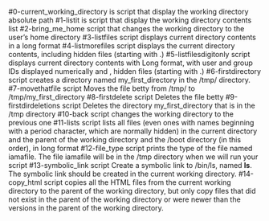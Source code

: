 #0-current_working_directory is script that display the working directory absolute path
#1-listit is script that display the working directory contents list
#2-bring_me_home script  that changes the working directory to the user’s home directory
#3-listfiles script displays current directory contents in a long format
#4-listmorefiles script displays the current directory contents, including hidden files (starting with .)
#5-listfilesdigitonly script displays current directory contents with Long format, with user and group IDs displayed numerically and , hidden files (starting with .)
#6-firstdirectory script creates a directory named my_first_directory in the /tmp/ directory.
#7-movethatfile script Moves the file betty from /tmp/ to /tmp/my_first_directory
#8-firstdelete script Deletes the file betty
#9-firstdirdeletions script Deletes the directory my_first_directory that is in the /tmp directory
#10-back script changes the working directory to the previous one
#11-lists script lists all files (even ones with names beginning with a period character, which are normally hidden) in the current directory and the parent of the working directory and the /boot directory (in this order), in long format
#12-file_type script prints the type of the file named iamafile. The file iamafile will be in the /tmp directory when we will run your script
#13-symbolic_link script Create a symbolic link to /bin/ls, named __ls__. The symbolic link should be created in the current working directory. 
#14-copy_html script copies all the HTML files from the current working directory to the parent of the working directory, but only copy files that did not exist in the parent of the working directory or were newer than the versions in the parent of the working directory.

